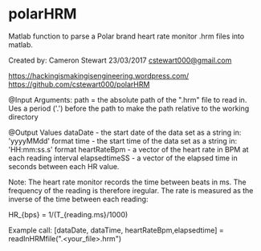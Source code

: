 # polarHRM
Matlab function to parse a Polar brand heart rate monitor .hrm files into matlab.

Created by: Cameron Stewart
23/03/2017
cstewart000@gmail.com

https://hackingismakingisengineering.wordpress.com/
https://github.com/cstewart000/polarHRM

@Input Arguments:
path = the absolute path of the ".hrm" file to read in. Ues a period ('.') before the path to make the path relative to the working directory

@Output Values
dataDate - the start date of the data set as a string in: 'yyyyMMdd' format
time - the start time of the data set as a string in: 'HH:mm:ss.s' format
heartRateBpm - a vector of the heart rate in BPM at each reading interval
elapsedtimeSS - a vector of the elapsed time in seconds between each HR value.

Note:
The heart rate monitor records the time between beats in ms. The frequency of the reading is therefore iregular.
The rate is measured as the inverse of the time between each reading:

HR_{bps} = 1/(T_{reading.ms}/1000)

Example call: [dataDate, dataTime, heartRateBpm,elapsedtime] = readInHRMfile(".<your_file>.hrm")
